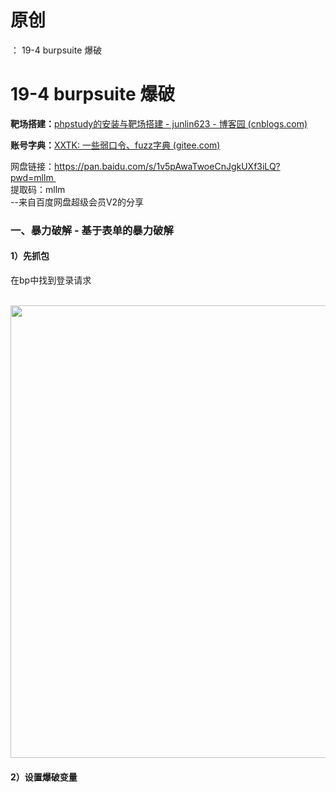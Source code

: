 # 原创
：  19-4 burpsuite 爆破

# 19-4 burpsuite 爆破

**靶场搭建：**[phpstudy的安装与靶场搭建 - junlin623 - 博客园 (cnblogs.com)](https://www.cnblogs.com/junlin623/p/17202920.html)

**账号字典：**[XXTK: 一些弱口令、fuzz字典 (gitee.com)](https://gitee.com/jjhoc/XXTK?_from=gitee_search)

网盘链接：https://pan.baidu.com/s/1v5pAwaTwoeCnJgkUXf3iLQ?pwd=mllm <br/> 提取码：mllm <br/> --来自百度网盘超级会员V2的分享 

### 一、暴力破解 - 基于表单的暴力破解

#### 1）先抓包

在bp中找到登录请求

 <img alt="" height="724" src="https://img-blog.csdnimg.cn/direct/9eb452f16ee44f4abf9d36cececdeac8.png" width="1011"/>

#### 2）设置爆破变量
